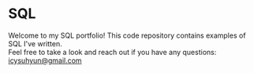 # SQL
Welcome to my SQL portfolio! This code repository contains examples of SQL I've written. <br>
Feel free to take a look and reach out if you have any questions: icysuhyun@gmail.com
